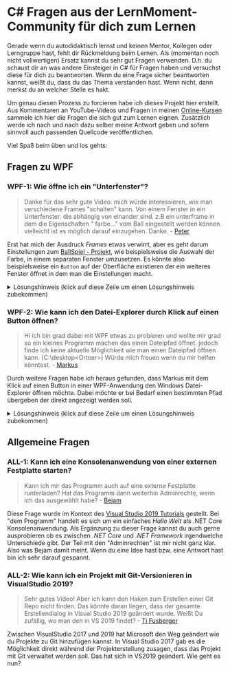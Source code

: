 # C# Fragen aus der LernMoment-Community für dich zum Lernen
Gerade wenn du autodidaktisch lernst und keinen Mentor, Kollegen oder Lerngruppe hast, fehlt dir Rückmeldung beim Lernen. Als (momentan noch nicht vollwertigen) Ersatz kannst du sehr gut Fragen verwenden. D.h. du schaust dir an was andere Einsteiger in C# für Fragen haben und versuchst diese für dich zu beantworten. Wenn du eine Frage sicher beantworten kannst, weißt du, dass du das Thema verstanden hast. Wenn nicht, dann merkst du an welcher Stelle es hakt.

Um genau diesen Prozess zu forcieren habe ich dieses Projekt hier erstellt. Aus Kommentaren an YouTube-Videos und Fragen in meinen [Online-Kursen](https://www.lernmoment.de/kurse/) sammele ich hier die Fragen die sich gut zum Lernen eignen. Zusätzlich werde ich nach und nach dazu selber meine Antwort geben und sofern sinnvoll auch passenden Quellcode veröffentlichen.

Viel Spaß beim üben und los gehts:

## Fragen zu WPF

### WPF-1: Wie öffne ich ein "Unterfenster"?

> Danke für das sehr gute Video. mich würde interessieren, wie man verschiedene Frames "schalten" kann. Von einem Fenster in ein Unterfenster. die abhängig von einander sind. z.B ein unterframe in dem die Eigenschaften " farbe..." vom Ball eingestellt werden können. vielleicht ist es möglich darauf einzugehen. Danke. - [Peter](https://www.youtube.com/watch?v=ugji-_yWoRk&lc=UgzPS-jGhK0mC8dj_pp4AaABAg)

Erst hat mich der Ausdruck *Frames* etwas verwirrt, aber es geht darum Einstellungen zum [BallSpiel - Projekt](https://github.com/LernMoment/ballspiel), wie beispielsweise die Auswahl der Farbe, in einem separaten Fenster umzusetzen. Es könnte also beispielsweise ein `Button` auf der Oberfläche existieren der ein weiteres Fenster öffnet in dem man die Einstellungen macht.

<details><summary>Lösungshinweis (klick auf diese Zeile um einen Lösungshinweis zubekommen)</summary>
<p>

Fenster sind wie fast alles in C# und WPF Klassen. Du legst dir also über den Projektexplorer noch ein weiteres Fenster an und fügst die benötigten Controls hinzu.
Nun kannst du im `MainWindow` einen neuen Button einfügen. Im Eventhandler dazu legst du eine Instanz deines 2. Fensters an und kannst dann darauf entweder „Show“ aufrufen dann öffnet sich das weitere Fenster und du kannst beide Fenster parallel bedienen oder du rufst „ShowDialog“ auf der 2. Fensterinstanz auf und das 2. Fenster öffnet sich modal (du kannst also nur darin bedienen).
</p>
</details>


### WPF-2: Wie kann ich den Datei-Explorer durch Klick auf einen Button öffnen?

> Hi ich bin grad dabei mit WPF etwas zu probieren und wollte mir grad so ein kleines Programm machen das einen Dateipfad öffnet. jedoch finde ich keine aktuelle Möglichkeit wie man einen Dateipfad öffnen kann. (C:\desktop\<Ortner>) Würde mich freuen wenn du mir helfen könntest. - [Markus](https://www.youtube.com/watch?v=ugji-_yWoRk&lc=Ugw10Rj-RRskacV0PT54AaABAg)

Durch weitere Fragen habe ich heraus gefunden, dass Markus mit dem Klick auf einen Button in einer WPF-Anwendung den Windows Datei-Explorer öffnen möchte. Dabei möchte er bei Bedarf einen bestimmten Pfad übergeben der direkt angezeigt werden soll.

<details><summary>Lösungshinweis (klick auf diese Zeile um einen Lösungshinweis zubekommen)</summary>
<p>

Es gibt die Klasse [`Process`](https://docs.microsoft.com/de-de/dotnet/api/system.diagnostics.process?view=netframework-4.8) mit der eine beliebige Anwendung auf deinem Rechner gestartet werden kann.
</p>
</details>

## Allgemeine Fragen

### ALL-1: Kann ich eine Konsolenanwendung von einer externen Festplatte starten?

> Kann ich mir das Programm auch auf eine externe Festplatte runterladen? Hat das Programm dann weiterhin Adminrechte, wenn ich das ausgewählt habe? - [Bejam](https://www.youtube.com/watch?v=xhD1HCVj5V0&lc=UgxWkxvm6x__LIZ1YYF4AaABAg)

Diese Frage wurde im Kontext des [Visual Studio 2019 Tutorials](https://youtu.be/xhD1HCVj5V0) gestellt. Bei "dem Programm" handelt es sich um ein einfaches *Hallo Welt* als .NET Core Konsolenanwendung. Als Ergänzung zu dieser Frage kannst du auch gerne ausprobieren ob es zwischen *.NET Core* und *.NET Framework* irgendwelche Unterschiede gibt.
Der Teil mit den "Adminrechten" ist mir nicht ganz klar. Also was Bejam damit meint. Wenn du eine Idee hast bzw. eine Antwort hast bin ich sehr darauf gespannt.

### ALL-2: Wie kann ich ein Projekt mit Git-Versionieren in VisualStudio 2019?

> Sehr gutes Video! Aber ich kann den Haken zum Erstellen einer Git Repo nicht finden. Das könnte daran liegen, dass der gesamte Erstellendialog in Visual Studio 2019 geändert wurde. Weißt Du zufällig, wo man den in VS 2019 findet? - [Ti Fusberger](https://www.youtube.com/watch?v=V_IDzTNA_ns&lc=UgzLHzBOjSevEnEbmBR4AaABAg)

Zwischen VisualStudio 2017 und 2019 hat Microsoft den Weg geändert wie du Projekte zu Git hinzufügen kannst. In Visual Studio 2017 gab es die Möglichkeit direkt während der Projekterstellung zusagen, dass das Projekt mit Git verwaltet werden soll. Das hat sich in VS2019 geändert. Wie geht es nun?
